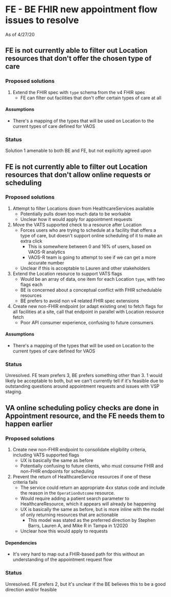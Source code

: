 # FE - BE FHIR new appointment flow issues to resolve

As of 4/27/20

## FE is not currently able to filter out Location resources that don't offer the chosen type of care

### Proposed solutions

1. Extend the FHIR spec with `type` schema from the v4 FHIR spec
   - FE can filter out facilities that don't offer certain types of care at all

#### Assumptions
- There's a mapping of the types that will be used on Location to the current types of care defined for VAOS

### Status

Solution 1 amenable to both BE and FE, but not explicitly agreed upon

## FE is not currently able to filter out Location resources that don't allow online requests or scheduling

### Proposed solutions

1. Attempt to filter Locations down from HealthcareServices available
   - Potentially pulls down too much data to be workable
   - Unclear how it would apply for appointment requests
2. Move the VATS supported check to a resource after Location
   - Forces users who are trying to schedule at a facility that offers a type of care, but doesn't support online scheduling of it to make an extra click 
      - This is somewhere between 0 and 16% of users, based on VAOS-R analytics
      - VAOS-R team is going to attempt to see if we can get a more accurate number
   - Unclear if this is acceptable to Lauren and other stakeholders
3. Extend the Location resource to support VATS flags
   - Would be an array of data, one item for each Location `type`, with two flags each
   - BE is concerned about a conceptual conflict with FHIR schedulable resources
   - BE prefers to avoid non v4 related FHIR spec extensions
4. Create new non-FHIR endpoint (or adapt existing one) to fetch flags for all facilities at a site, call that endpoint in parallel with Location resource fetch
   - Poor API consumer experience, confusing to future consumers

#### Assumptions
- There's a mapping of the types that will be used on Location to the current types of care defined for VAOS

### Status

Unresolved. FE team prefers 3, BE prefers something other than 3. 1 would likely be acceptable to both, but we can't currently tell if it's feasible due to outstanding questions around appointment requests and issues with VSP staging.

## VA online scheduling policy checks are done in Appointment resource, and the FE needs them to happen earlier

### Proposed solutions

1. Create new non-FHIR endpoint to consolidate eligibility criteria, including VATS supported flags
   - UX is basically the same as before
   - Potentially confusing to future clients, who must consume FHIR and non-FHIR endpoints for scheduling
2. Prevent the return of HealthcareService resources if one of these criteria fails
   - The service could return an appropriate 4xx status code and include the reason in the `OperationOutcome` resource.
   - Would require adding a patient search parameter to HealthcareResource, which it appears will already be happening
   - UX is basically the same as before, but is more inline with the model of only returning resources that are actionable
      - This model was stated as the preferred direction by Stephen Barrs, Lauren A, and Mike R in Tampa in 1/2020
   - Unclear how this would apply to requests

#### Dependencies
- It's very hard to map out a FHIR-based path for this without an understanding of the appointment request flow

### Status

Unresolved. FE prefers 2, but it's unclear if the BE believes this to be a good direction and/or feasible
